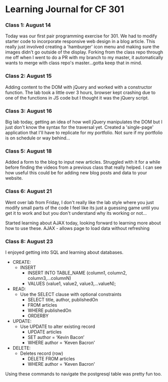 # Learning Journal for CF 301

### Class 1: August 14
Today was our first pair programming exercise for 301. We had to modify starter code to incorporate responsive web design in a blog article. This really just involved creating a 'hamburger' icon menu and making sure the images didn't go outside of the display.  Forking from the class repo through me off when I went to do a PR with my branch to my master, it automatically wants to merge with class repo's master...gotta keep that in mind.  

### Class 2: August 15
Adding content to the DOM with jQuery and worked with a constructor function. The lab took a little over 3 hours, browser kept crashing due to one of the functions in JS code but I thought it was the jQuery script.


### Class 3: August 16
Big lab today, getting an idea of how well jQuery manipulates the DOM but I just don't know the syntax for the traversal yet. Created a 'single-page' application that I'll have to replicate for my portfolio.  Not sure if my portfolio is on schedule or way behind...

### Class 5: August 18
Added a form to the blog to input new articles.  Struggled with it for a while before finding the videos from a previous class that really helped. I can see how useful this could be for adding new blog posts and data to your website.

### Class 6: August 21
Went over lab from Friday, I don't really like the lab style where you just modify small parts of the code I feel like its just a guessing game until you get it to work and but you don't understand why its working or not...

Started learning about AJAX today, looking forward to learning more about how to use these. AJAX - allows page to load data without refreshing

### Class 8: August 23
I enjoyed getting into SQL and learning about databases.
* CREATE:
    * INSERT
        * INSERT INTO TABLE_NAME (column1, column2, column3,...columnN)  
        * VALUES (value1, value2, value3,...valueN);
* READ:
    * Use the SELECT clause with optional constraints
        * SELECT title, author, publishedOn
        * FROM articles
        * WHERE publishedOn
        * ORDERBY
* UPDATE:
    * Use UPDATE to alter existing record
        * UPDATE articles
        * SET author = ‘Kevin Bacon’
        * WHERE author = ‘Keven Bacron'
* DELETE:
    * Deletes record (row)
        * DELETE FROM articles
        * WHERE author = ‘Keven Bacron'

Using these commands to navigate the postgresql table was pretty fun too.
